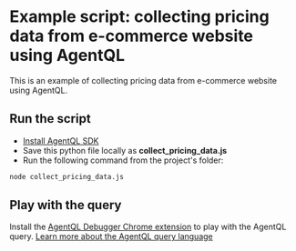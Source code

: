 # Example script: collecting pricing data from e-commerce website using AgentQL

This is an example of collecting pricing data from e-commerce website using AgentQL.

## Run the script

- [Install AgentQL SDK](https://docs.agentql.com/javascript-sdk/installation)
- Save this python file locally as **collect_pricing_data.js**
- Run the following command from the project's folder:

```bash
node collect_pricing_data.js
```

## Play with the query

Install the [AgentQL Debugger Chrome extension](https://docs.agentql.com/installation/chrome-extension-installation) to play with the AgentQL query. [Learn more about the AgentQL query language](https://docs.agentql.com/agentql-query/query-intro)
